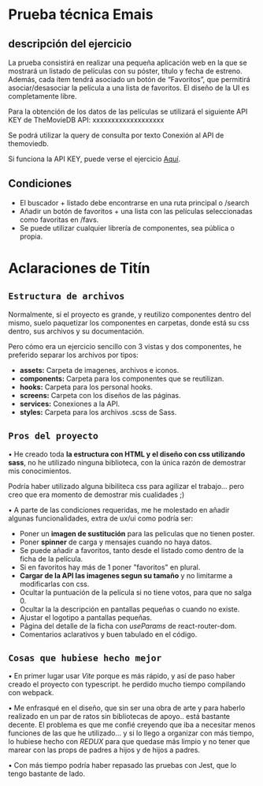 # Prueba técnica Emais
## descripción del ejercicio
La prueba consistirá en realizar una pequeña aplicación web en la que se mostrará un listado
de películas con su póster, título y fecha de estreno. Además, cada ítem tendrá asociado un
botón de “Favoritos”, que permitirá asociar/desasociar la película a una lista de favoritos. El
diseño de la UI es completamente libre.

Para la obtención de los datos de las películas se utilizará el siguiente API KEY de TheMovieDB
API: xxxxxxxxxxxxxxxxxxx

Se podrá utilizar la query de consulta por texto
Conexión al API de themoviedb.

Si funciona la API KEY, puede verse el ejercicio  [Aquí](https://titin-c.github.io/emais).

## Condiciones 
- El buscador + listado debe encontrarse en una ruta principal o /search
- Añadir un botón de favoritos + una lista con las películas seleccionadas como favoritas en /favs.
- Se puede utilizar cualquier librería de componentes, sea pública o propia.


# Aclaraciones de Titín

## `Estructura de archivos`
Normalmente, si el proyecto es grande, y reutilizo componentes dentro del mismo, suelo paquetizar los componentes en carpetas, donde está su css dentro, sus archivos y su documentación.

Pero cómo era un ejercicio sencillo con 3 vistas y dos componentes, he preferido separar los archivos por tipos:
- **assets:** Carpeta de imagenes, archivos e iconos.
- **components:** Carpeta para los componentes que se reutilizan.
- **hooks:** Carpeta para los personal hooks.
- **screens:** Carpeta con los diseños de las páginas.
- **services:** Conexiones a la API.
- **styles:** Carpeta  para los archivos .scss de Sass.

## `Pros del proyecto`

• He creado toda **la estructura con HTML y el diseño con css utilizando sass**, no he utilizado ninguna biblioteca, con la única razón de demostrar mis conocimientos.

Podría haber utilizado alguna bibiliteca css para agilizar el trabajo... pero creo que era momento de demostrar mis cualidades ;)

• A parte de las condiciones requeridas, me he molestado en añadir algunas funcionalidades, extra de ux/ui como podría ser:

- Poner un **imagen de sustitución** para las peliculas que no tienen poster.
- Poner **spinner** de carga y mensajes cuando no haya datos.
- Se puede añadir a favoritos, tanto desde el listado como dentro de la ficha de la película.
- Si en favoritos hay más de 1 poner "favoritos" en plural.
- **Cargar de la API las imagenes segun su tamaño** y no limitarme a modificarlas con css.
- Ocultar la puntuación de la película si no tiene votos, para que no salga 0.
- Ocultar la la descripción en pantallas pequeñas o cuando no existe.
- Ajustar el logotipo a pantallas pequeñas.
- Página del detalle de la ficha con *useParams* de react-router-dom.
- Comentarios aclarativos y buen tabulado en el código.

## `Cosas que hubiese hecho mejor` 

• En primer lugar usar *Vite* porque es más rápido, y así de paso haber creado el proyecto con typescript. he perdido mucho tiempo compilando con webpack.

• Me enfrasqué en el diseño, que sin ser una obra de arte y para haberlo realizado en un par de ratos sin bibliotecas de apoyo.. está bastante decente. El problema es que me confié creyendo que iba a necesitar menos funciones de las que he utilizado... y si lo llego a organizar con más tiempo, lo hubiese hecho con *REDUX* para que quedase más limpio y no tener que marear con las props de padres a hijos y de hijos a padres.

• Con más tiempo podría haber repasado las pruebas con Jest, que lo tengo bastante de lado.

